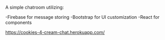 A simple chatroom utilizing:

-Firebase for message storing
-Bootstrap for UI customization
-React for components

https://cookies-4-cream-chat.herokuapp.com/
